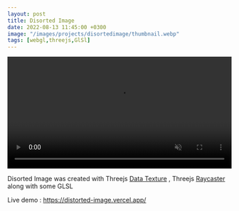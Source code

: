 ```yaml
---
layout: post
title: Disorted Image
date: 2022-08-13 11:45:00 +0300
image: "/images/projects/disortedimage/thumbnail.webp"
tags: [webgl,threejs,GlSl]
---
```


<video width="100%" autoplay muted autoreplay loop> <source src="/images/projects/disortedimage/video.mp4" >  </video>

Disorted Image was created with Threejs  <a href="https://threejs.org/docs/?q=Data#api/en/textures/DataTexture"> Data Texture</a> , Threejs <a href="https://threejs.org/docs/?q=raycast#api/en/core/Raycaster"> Raycaster</a> along with some <a src = "https://www.khronos.org/opengl/wiki/OpenGL_Shading_Language" > GLSL </a>


Live demo : <a href="https://distorted-image.vercel.app/"> https://distorted-image.vercel.app/ </a>

